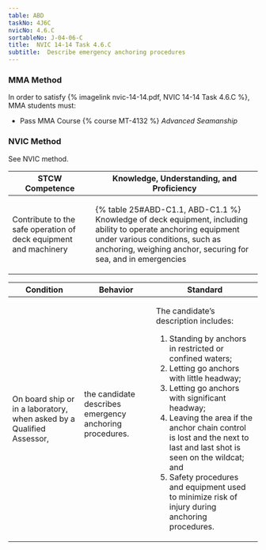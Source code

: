 ```yaml
---
table: ABD
taskNo: 4J6C
nvicNo: 4.6.C 
sortableNo: J-04-06-C
title:  NVIC 14-14 Task 4.6.C
subtitle:  Describe emergency anchoring procedures
---
```



### MMA Method

In order to satisfy  {% imagelink nvic-14-14.pdf, NVIC 14-14 Task 4.6.C %}, MMA students must:

* Pass MMA Course {% course MT-4132 %}  *Advanced Seamanship*


### NVIC Method

<a onclick="togglevisibility('nvic_methods')" >See NVIC method.</a>

<div id='nvic_methods' class='hide'>

<table>
<thead>
<tr>
<th class='forty'> STCW Competence </th>
<th class='sixty'> Knowledge, Understanding, and Proficiency </th>
</tr>
</thead>




<tbody>
<tr><td markdown='1'>

Contribute to the safe operation of deck equipment and machinery

</td><td markdown='1'>

{% table 25#ABD-C1.1, ABD-C1.1 %} Knowledge of deck equipment, including ability to operate anchoring equipment under various conditions, such as anchoring, weighing anchor, securing for sea, and in emergencies

</td></tr>


</tbody>
</table>


<table>
<thead>
<tr><th class='twenty'>  Condition </th><th class='twenty'> Behavior </th><th  class='sixty'>Standard </th></tr>
</thead>
<tbody >



<tr><td markdown='1'>

On board ship or in a laboratory, when asked by a Qualified Assessor,

</td><td markdown='1'>

the candidate describes emergency anchoring procedures.

<br>

<div class="tooltip" markdown='1'>



</div>


</td><td markdown='1'>

The candidate’s description includes:

1. Standing by anchors in restricted or confined waters;
2. Letting go anchors with little headway;
3. Letting go anchors with significant headway;
4. Leaving the area if the anchor chain control is lost and the next to last and last shot is seen on the wildcat; and
5. Safety procedures and equipment used to minimize risk of injury during anchoring procedures. 

</td></tr>
</tbody>
</table>
</div>

